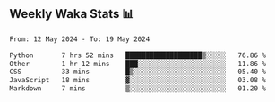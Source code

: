 ## Weekly Waka Stats 📊
<!--START_SECTION:waka-->

```txt
From: 12 May 2024 - To: 19 May 2024

Python       7 hrs 52 mins   ███████████████████▒░░░░░   76.86 %
Other        1 hr 12 mins    ███░░░░░░░░░░░░░░░░░░░░░░   11.86 %
CSS          33 mins         █▒░░░░░░░░░░░░░░░░░░░░░░░   05.40 %
JavaScript   18 mins         ▓░░░░░░░░░░░░░░░░░░░░░░░░   03.08 %
Markdown     7 mins          ▒░░░░░░░░░░░░░░░░░░░░░░░░   01.20 %
```

<!--END_SECTION:waka-->

<!--

Here are some ideas to get you started:

- 🔭 I’m currently working on (way to add branches committed on)
- 🌱 I’m currently learning Web Frameworks and Machine Learning! (Lisp, JS (react & angular), Python, and __)
- 💬 Ask me about ...
- 📫 How to reach me: 
- 😄 Pronouns: He/Him/His
- ⚡ Fun fact: ...

that-recsys-lab
-->
